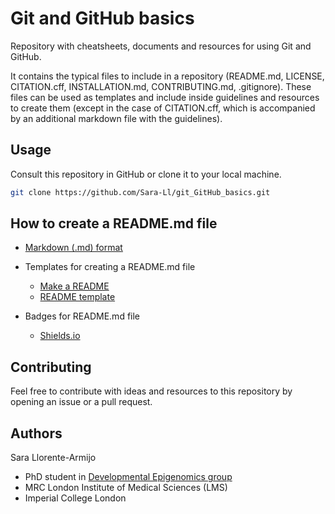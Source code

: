 # Git and GitHub basics
Repository with cheatsheets, documents and resources for using Git and GitHub.

It contains the typical files to include in a repository (README.md, LICENSE, CITATION.cff, INSTALLATION.md, CONTRIBUTING.md, .gitignore). These files can be used as templates and include inside guidelines and resources to create them (except in the case of CITATION.cff, which is accompanied by an additional markdown file with the guidelines).

## Usage
Consult this repository in GitHub or clone it to your local machine.

```bash
git clone https://github.com/Sara-Ll/git_GitHub_basics.git
```

## How to create a README.md file

- [Markdown (.md) format](https://docs.github.com/en/get-started/writing-on-github/getting-started-with-writing-and-formatting-on-github/basic-writing-and-formatting-syntax)

- Templates for creating a README.md file
    - [Make a README](https://www.makeareadme.com/)
    - [README template](https://gist.github.com/PurpleBooth/109311bb0361f32d87a2)

- Badges for README.md file
    - [Shields.io](https://shields.io/)


## Contributing
Feel free to contribute with ideas and resources to this repository by opening an issue or a pull request.

## Authors
Sara Llorente-Armijo
- PhD student in [Developmental Epigenomics group](https://lms.mrc.ac.uk/research-group/developmental-epigenomics/)
- MRC London Institute of Medical Sciences (LMS)
- Imperial College London 
    
